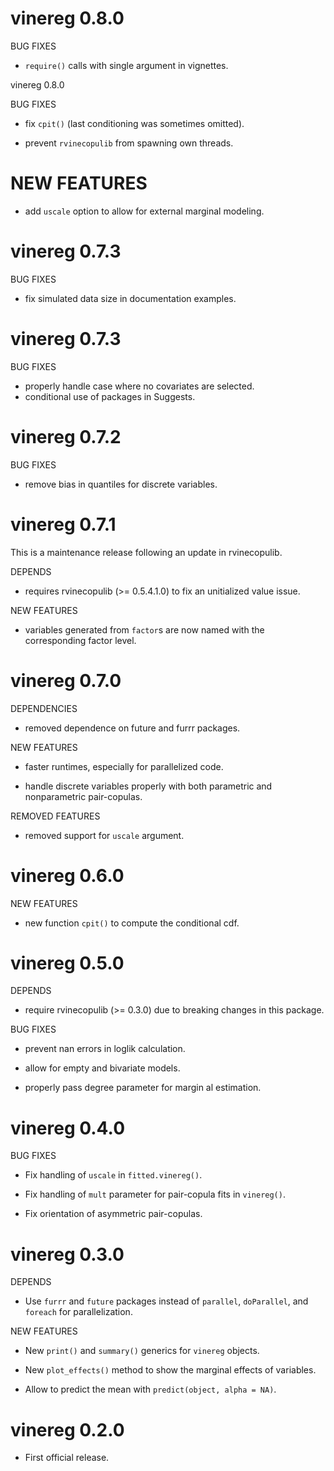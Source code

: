 # vinereg 0.8.0

BUG FIXES

* `require()` calls with single argument in vignettes.


 vinereg 0.8.0

BUG FIXES

* fix `cpit()` (last conditioning was sometimes omitted).

* prevent `rvinecopulib` from spawning own threads.

# NEW FEATURES

* add `uscale` option to allow for external marginal modeling.


# vinereg 0.7.3

BUG FIXES

* fix simulated data size in documentation examples.

# vinereg 0.7.3

BUG FIXES

* properly handle case where no covariates are selected.
* conditional use of packages in Suggests.


# vinereg 0.7.2

BUG FIXES

* remove bias in quantiles for discrete variables.


# vinereg 0.7.1

This is a maintenance release following an update in rvinecopulib.

DEPENDS

* requires rvinecopulib (>= 0.5.4.1.0) to fix an unitialized value issue.

NEW FEATURES

* variables generated from `factor`s are now named with the corresponding factor level.


# vinereg 0.7.0

DEPENDENCIES

* removed dependence on future and furrr packages.

NEW FEATURES

* faster runtimes, especially for parallelized code.

* handle discrete variables properly with both parametric and  nonparametric 
  pair-copulas.

REMOVED FEATURES

* removed support for `uscale` argument.



# vinereg 0.6.0

NEW FEATURES

* new function `cpit()` to compute the conditional cdf.


# vinereg 0.5.0

DEPENDS

* require rvinecopulib (>= 0.3.0) due to breaking changes in this package.

BUG FIXES

* prevent nan errors in loglik calculation.

* allow for empty and bivariate models.

* properly pass degree parameter for margin al estimation.
  
  
# vinereg 0.4.0

BUG FIXES

* Fix handling of `uscale` in `fitted.vinereg()`.

* Fix handling of `mult` parameter for pair-copula fits in `vinereg()`.

* Fix orientation of asymmetric pair-copulas.
  

# vinereg 0.3.0

DEPENDS

* Use `furrr` and `future` packages instead of `parallel`, `doParallel`, and 
  `foreach` for parallelization.

NEW FEATURES

* New `print()` and `summary()` generics for `vinereg` objects.

* New `plot_effects()` method to show the marginal effects of variables.

* Allow to predict the mean with `predict(object, alpha = NA)`.


# vinereg 0.2.0

* First official release.
